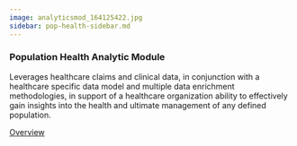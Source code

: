 ```yaml
---
image: analyticsmod_164125422.jpg
sidebar: pop-health-sidebar.md
---
```


### Population Health Analytic Module

Leverages healthcare claims and clinical data, in conjunction with a healthcare specific data model and multiple data enrichment methodologies, in support of a healthcare organization ability to effectively gain insights into the health and ultimate management of any defined population.

[Overview]

[Overview]: http://50.62.110.126/populationhealthanalytics
